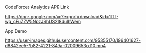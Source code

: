 CodeForces Analytics APK Link

https://docs.google.com/uc?export=download&id=1lTL-wg_cFuZZW5NpzJShUS218dulhWem

App Demo


https://user-images.githubusercontent.com/95355170/196401627-d8842ee5-7b82-4221-849a-02009653cd10.mp4

